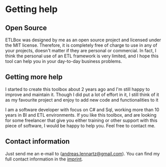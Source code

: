 ﻿# Getting help

## Open Source

ETLBox was designed by me as an open source project and licensed under the MIT license. Therefore, it is completely
free of charge to use in any of your projects, doesn't matter if they are personal or commercial. In fact,
I think the personal use of an ETL framework is very limited, and I hope this tool can help you in your day-to-day business
problems.

## Getting more help

I started to create this toolbox about 2 years ago and I'm still happy to improve and maintain it. 
Though I did put a lot of effort in it, I still think of it as my favourite project and enjoy to add new code
and functionalities to it

I am a software developer with focus on C# and Sql, working more than 10 years in BI and ETL environments.
If you like this toolbox, and are looking for some freelancer that give you either training or other support with this
piece of software, I would be happy to help you. Feel free to contact me.

## Contact information

Just send me an e-mail to (andreas.lennartz@gmail.com). 
You can find my full contact information in the [imprint](imprint.md).